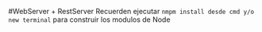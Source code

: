 #WebServer + RestServer
Recuerden ejecutar ```nmpm install desde cmd y/o new terminal``` para construir
los modulos de Node